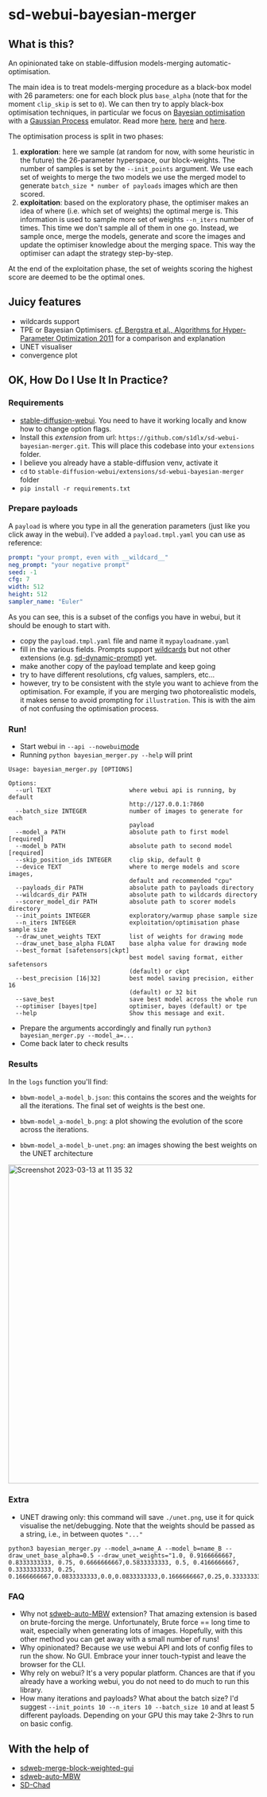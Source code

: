 # sd-webui-bayesian-merger

## What is this?

An opinionated take on stable-diffusion models-merging automatic-optimisation.

The main idea is to treat models-merging procedure as a black-box model with 26 parameters: one for each block plus `base_alpha` (note that for the moment `clip_skip` is set to `0`).
We can then try to apply black-box optimisation techniques, in particular we focus on [Bayesian optimisation](https://en.wikipedia.org/wiki/Bayesian_optimization) with a [Gaussian Process](https://en.wikipedia.org/wiki/Gaussian_process) emulator.
Read more [here](https://github.com/fmfn/BayesianOptimization), [here](http://gaussianprocess.org) and [here](https://optimization.cbe.cornell.edu/index.php?title=Bayesian_optimization).

The optimisation process is split in two phases:
1. __exploration__: here we sample (at random for now, with some heuristic in the future) the 26-parameter hyperspace, our block-weights. The number of samples is set by the
`--init_points` argument. We use each set of weights to merge the two models we use the merged model to generate `batch_size * number of payloads` images which are then scored.
2. __exploitation__: based on the exploratory phase, the optimiser makes an idea of where (i.e. which set of weights) the optimal merge is.
This information is used to sample more set of weights `--n_iters` number of times. This time we don't sample all of them in one go. Instead, we sample once, merge the models,
generate and score the images and update the optimiser knowledge about the merging space. This way the optimiser can adapt the strategy step-by-step.

At the end of the exploitation phase, the set of weights scoring the highest score are deemed to be the optimal ones.

## Juicy features

- wildcards support
- TPE or Bayesian Optimisers. [cf. Bergstra et al., Algorithms for Hyper-Parameter Optimization 2011](http://papers.neurips.cc/paper/4443-algorithms-for-hyper-parameter-optimization.pdf) for a comparison and explanation
- UNET visualiser
- convergence plot

## OK, How Do I Use It In Practice?

### Requirements

- [stable-diffusion-webui](https://github.com/AUTOMATIC1111/stable-diffusion-webui). You need to have it working locally and know how to change option flags.
- Install this _extension_ from url: `https://github.com/s1dlx/sd-webui-bayesian-merger.git`. This will place this codebase into your `extensions` folder.
- I believe you already have a stable-diffusion venv, activate it
- `cd` to `stable-diffusion-webui/extensions/sd-webui-bayesian-merger` folder
- `pip install -r requirements.txt`

### Prepare payloads

A `payload` is where you type in all the generation parameters (just like you click away in the webui). I've added a `payload.tmpl.yaml` you can use as reference:

```yaml
prompt: "your prompt, even with __wildcard__"
neg_prompt: "your negative prompt"
seed: -1
cfg: 7
width: 512
height: 512
sampler_name: "Euler"
```

As you can see, this is a subset of the configs you have in webui, but it should be enough to start with.

- copy the `payload.tmpl.yaml` file and name it `mypayloadname.yaml`
- fill in the various fields. Prompts support [wildcards](https://github.com/AUTOMATIC1111/stable-diffusion-webui-wildcards) but not other extensions (e.g. [sd-dynamic-prompt](https://github.com/adieyal/sd-dynamic-prompts)) yet.
- make another copy of the payload template and keep going
- try to have different resolutions, cfg values, samplers, etc...
- however, try to be consistent with the style you want to achieve from the optimisation. For example, if you are merging two photorealistic models, it makes sense to avoid prompting for `illustration`. This is with the aim of not confusing the optimisation process.


### Run!

- Start webui in `--api --nowebui`[mode](https://github.com/AUTOMATIC1111/stable-diffusion-webui/wiki/API)
- Running `python bayesian_merger.py --help` will print

```
Usage: bayesian_merger.py [OPTIONS]

Options:
  --url TEXT                      where webui api is running, by default
                                  http://127.0.0.1:7860
  --batch_size INTEGER            number of images to generate for each
                                  payload
  --model_a PATH                  absolute path to first model  [required]
  --model_b PATH                  absolute path to second model  [required]
  --skip_position_ids INTEGER     clip skip, default 0
  --device TEXT                   where to merge models and score images,
                                  default and recommended "cpu"
  --payloads_dir PATH             absolute path to payloads directory
  --wildcards_dir PATH            absolute path to wildcards directory
  --scorer_model_dir PATH         absolute path to scorer models directory
  --init_points INTEGER           exploratory/warmup phase sample size
  --n_iters INTEGER               exploitation/optimisation phase sample size
  --draw_unet_weights TEXT        list of weights for drawing mode
  --draw_unet_base_alpha FLOAT    base alpha value for drawing mode
  --best_format [safetensors|ckpt]
                                  best model saving format, either safetensors
                                  (default) or ckpt
  --best_precision [16|32]        best model saving precision, either 16
                                  (default) or 32 bit
  --save_best                     save best model across the whole run
  --optimiser [bayes|tpe]         optimiser, bayes (default) or tpe
  --help                          Show this message and exit.
```

- Prepare the arguments accordingly and finally run `python3 bayesian_merger.py --model_a=... `
- Come back later to check results

### Results

In the `logs` function you'll find: 
- `bbwm-model_a-model_b.json`: this contains the scores and the weights for all the iterations. The final set of weights is the best one.
- `bbwm-model_a-model_b.png`: a plot showing the evolution of the score across the iterations.

- `bbwm-model_a-model_b-unet.png`: an images showing the best weights on the UNET architecture
<img width="641" alt="Screenshot 2023-03-13 at 11 35 32" src="https://user-images.githubusercontent.com/125022075/224714573-7d9ab61d-b534-4723-b029-3b12568b0ac7.png">

### Extra

- UNET drawing only: this command will save `./unet.png`, use it for quick visualise the net/debugging. Note that the weights should be passed as a string, i.e., in between quotes `"..."`
```
python3 bayesian_merger.py --model_a=name_A --model_b=name_B --draw_unet_base_alpha=0.5 --draw_unet_weights="1.0, 0.9166666667, 0.8333333333, 0.75, 0.6666666667,0.5833333333, 0.5, 0.4166666667, 0.3333333333, 0.25, 0.1666666667,0.0833333333,0.0,0.0833333333,0.1666666667,0.25,0.3333333333,0.4166666667,0.5,0.5833333333,0.6666666667,0.75,0.8333333333,0.9166666667,1.0"
```

### FAQ

- Why not [sdweb-auto-MBW](https://github.com/Xerxemi/sdweb-auto-MBW) extension? That amazing extension is based on brute-forcing the merge. Unfortunately, Brute force == long time to wait,
especially when generating lots of images. Hopefully, with this other method you can get away with a small number of runs!
- Why opinionated? Because we use webui API and lots of config files to run the show. No GUI. 
Embrace your inner touch-typist and leave the browser for the CLI.
- Why rely on webui? It's a very popular platform. Chances are that if you already have a working webui, you do not need to do much to run this library.
- How many iterations and payloads? What about the batch size? I'd suggest `--init_points 10 --n_iters 10 --batch_size 10` and at least 5 different payloads.
Depending on your GPU this may take 2-3hrs to run on basic config.

## With the help of

- [sdweb-merge-block-weighted-gui](https://github.com/bbc-mc/sdweb-merge-block-weighted-gui)
- [sdweb-auto-MBW](https://github.com/Xerxemi/sdweb-auto-MBW)
- [SD-Chad](https://github.com/grexzen/SD-Chad.git)
